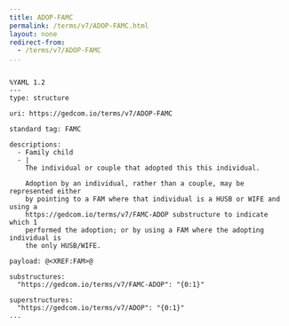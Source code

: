 ```yaml
---
title: ADOP-FAMC
permalink: /terms/v7/ADOP-FAMC.html
layout: none
redirect-from:
  - /terms/v7/ADOP-FAMC
...
```


```

%YAML 1.2
---
type: structure

uri: https://gedcom.io/terms/v7/ADOP-FAMC

standard tag: FAMC

descriptions:
  - Family child
  - |
    The individual or couple that adopted this this individual.
    
    Adoption by an individual, rather than a couple, may be represented either
    by pointing to a FAM where that individual is a HUSB or WIFE and using a
    https://gedcom.io/terms/v7/FAMC-ADOP substructure to indicate which 1
    performed the adoption; or by using a FAM where the adopting individual is
    the only HUSB/WIFE.

payload: @<XREF:FAM>@

substructures:
  "https://gedcom.io/terms/v7/FAMC-ADOP": "{0:1}"

superstructures:
  "https://gedcom.io/terms/v7/ADOP": "{0:1}"
...

```
